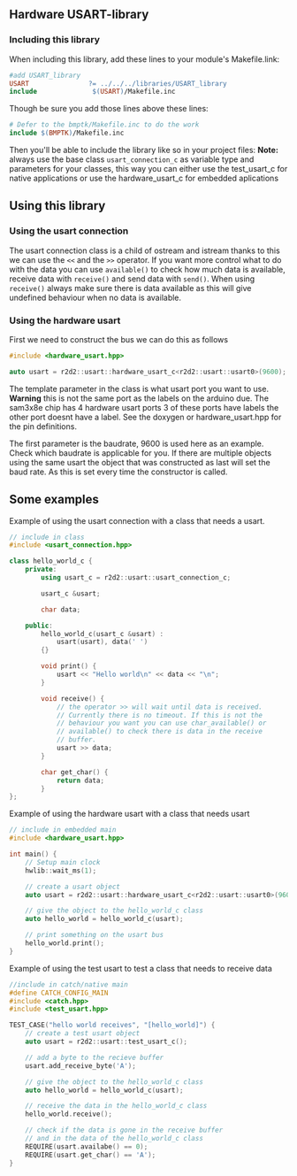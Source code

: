 ## Hardware USART-library
### Including this library

When including this library, add these lines to your module's Makefile.link:

```Makefile
#add USART_library
USART               ?= ../../../libraries/USART_library
include              $(USART)/Makefile.inc
```

Though be sure you add those lines above these lines:
```Makefile
# Defer to the bmptk/Makefile.inc to do the work
include $(BMPTK)/Makefile.inc
```

Then you'll be able to include the library like so in your project files:
**Note:** always use the base class `usart_connection_c` as variable type and parameters for your classes, this way you can either use the test_usart_c for native applications or use the hardware_usart_c for embedded aplications

## Using this library

### Using the usart connection

The usart connection class is a child of ostream and istream thanks to this we can use the `<<` and the `>>` operator. If you want more control what to do with the data you can use `available()` to check how much data is available, receive data with `receive()` and send data with `send()`. When using `receive()` always make sure there is data available as this will give undefined behaviour when no data is available.


### Using the hardware usart

First we need to construct the bus we can do this as follows
```cpp
#include <hardware_usart.hpp>

auto usart = r2d2::usart::hardware_usart_c<r2d2::usart::usart0>(9600);
```
The template parameter in the class is what usart port you want to use. **Warning** this is not the same port as the labels on the arduino due. The sam3x8e chip has 4 hardware usart ports 3 of these ports have labels the other port doesnt have a label. See the doxygen or hardware_usart.hpp for the pin definitions.

The first parameter is the baudrate, 9600 is used here as an example. Check which baudrate is applicable for you. If there are multiple objects using the same usart the object that was constructed as last will set the baud rate. As this is set every time the constructor is called.


## Some examples

Example of using the usart connection with a class that needs a usart.
```cpp
// include in class
#include <usart_connection.hpp>

class hello_world_c {
    private:
        using usart_c = r2d2::usart::usart_connection_c;

        usart_c &usart;

        char data;

    public:
        hello_world_c(usart_c &usart) :
            usart(usart), data(' ')
        {}

        void print() {
            usart << "Hello world\n" << data << "\n";
        }

        void receive() {
            // the operator >> will wait until data is received. 
            // Currently there is no timeout. If this is not the 
            // behaviour you want you can use char_available() or
            // available() to check there is data in the receive 
            // buffer.
            usart >> data;
        }

        char get_char() {
            return data;
        }
};
```

Example of using the hardware usart with a class that needs usart
```cpp
// include in embedded main
#include <hardware_usart.hpp>

int main() {
    // Setup main clock
    hwlib::wait_ms(1);

    // create a usart object 
    auto usart = r2d2::usart::hardware_usart_c<r2d2::usart::usart0>(9600);

    // give the object to the hello_world_c class
    auto hello_world = hello_world_c(usart);

    // print something on the usart bus
    hello_world.print();
}

```

Example of using the test usart to test a class that needs to receive data
```cpp
//include in catch/native main
#define CATCH_CONFIG_MAIN
#include <catch.hpp>
#include <test_usart.hpp>

TEST_CASE("hello world receives", "[hello_world]") {
    // create a test usart object
    auto usart = r2d2::usart::test_usart_c();

    // add a byte to the recieve buffer
    usart.add_receive_byte('A');

    // give the object to the hello_world_c class
    auto hello_world = hello_world_c(usart);

    // receive the data in the hello_world_c class
    hello_world.receive();

    // check if the data is gone in the receive buffer 
    // and in the data of the hello_world_c class
    REQUIRE(usart.availabe() == 0);
    REQUIRE(usart.get_char() == 'A');
}
```





